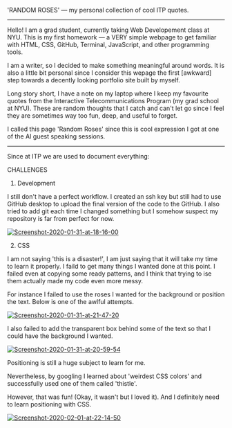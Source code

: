 'RANDOM ROSES' — my personal collection of cool ITP quotes.

***

Hello! I am a grad student, currently taking Web Developement class at NYU. This is my first homework — a VERY simple webpage to get familiar with HTML, CSS, GitHub, Terminal, JavaScript, and other programming tools.

I am a writer, so I decided to make something meaningful around words. It is also a little bit personal since I consider this wepage the first [awkward] step towards a decently looking portfolio site built by myself. 

Long story short, I have a note on my laptop where I keep my favourite quotes from the Interactive Telecommunications Program (my grad school at NYU). These are random thoughts that I catch and can't let go since I feel they are sometimes way too fun, deep, and useful to forget. 

I called this page 'Random Roses' since this is cool expression I got at one of the AI guest speaking sessions.

***

Since at ITP we are used to document everything:

CHALLENGES 

1. Development

I still don't have a perfect workflow. I created an ssh key but still had to use GitHub desktop to upload the final version of the code to the GitHub. I also tried to add git each time I changed something but I somehow suspect my repository is far from perfect for now. 

<a href="https://imgbb.com/"><img src="https://i.ibb.co/qrSVW3p/Screenshot-2020-01-31-at-18-16-00.png" alt="Screenshot-2020-01-31-at-18-16-00" border="0"></a>

2. CSS

I am not saying 'this is a disaster!', I am just saying that it will take my time to learn it properly. I faild to get many things I wanted done at this point. I failed even at copying some ready patterns, and I think that trying to ise them actually made my code even more messy.

For instance I failed to use the roses I wanted for the background or position the text. Below is one of the awlful attempts.

<a href="https://ibb.co/w6rHtXy"><img src="https://i.ibb.co/WKp9Cwn/Screenshot-2020-01-31-at-21-47-20.png" alt="Screenshot-2020-01-31-at-21-47-20" border="0"></a>

I also failed to add the transparent box behind some of the text so that I could have the background I wanted.

<a href="https://imgbb.com/"><img src="https://i.ibb.co/56Fy4gk/Screenshot-2020-01-31-at-20-59-54.png" alt="Screenshot-2020-01-31-at-20-59-54" border="0"></a>

Positioning is still a huge subject to learn for me.

Nevertheless, by googling I learned about 'weirdest CSS colors' and successfully used one of them called 'thistle'. 

However, that was fun! (Okay, it wasn't but I loved it). And I definitely need to learn positioning with CSS.

<a href="https://ibb.co/PrSY7Cq"><img src="https://i.ibb.co/7S9zwys/Screenshot-2020-02-01-at-22-14-50.png" alt="Screenshot-2020-02-01-at-22-14-50" border="0"></a>




